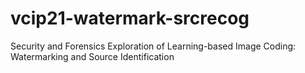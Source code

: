 # vcip21-watermark-srcrecog
Security and Forensics Exploration of Learning-based Image Coding: Watermarking and Source Identification
